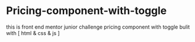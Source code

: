 # Pricing-component-with-toggle
this is front end mentor junior challenge pricing component with toggle bulit with [ html &amp; css &amp; js  ]
